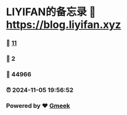 # LIYIFAN的备忘录 :link: https://blog.liyifan.xyz 
### :page_facing_up: [11](https://blog.liyifan.xyz/tag.html) 
### :speech_balloon: 2 
### :hibiscus: 44966 
### :alarm_clock: 2024-11-05 19:56:52 
### Powered by :heart: [Gmeek](https://github.com/Meekdai/Gmeek)
